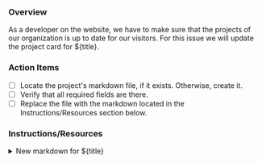 ### Overview

As a developer on the website, we have to make sure that the projects of our organization is up to date for our visitors. For this issue we will update the project card for ${title}.

### Action Items

- [ ] Locate the project's markdown file, if it exists. Otherwise, create it.
- [ ] Verify that all required fields are there.
- [ ] Replace the file with the markdown located in the Instructions/Resources section below.

### Instructions/Resources

<details>
<summary>New markdown for ${title}</summary>
<br>
<pre>
${body}
</pre>
<br>
</details>